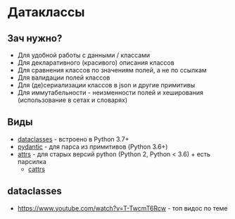 # Датаклассы

## Зач нужно?

- Для удобной работы с данными / классами
- Для декларативного (красивого) описания классов
- Для сравнения классов по значениям полей, а не по ссылкам
- Для валидации полей классов
- Для (де)сериализации классов в json и другие примитивы
- Для иммутабельности - неизменности полей и хеширования (использование в сетах и словарях)

## Виды

- [dataclasses](https://docs.python.org/3/library/dataclasses.html) - встроено в Python 3.7+
- [pydantic](https://pydantic-docs.helpmanual.io/) - для парса из примитивов (Python 3.6+)
- [attrs](https://www.attrs.org/en/stable/) - для старых версий python (Python 2, Python < 3.6) + есть парсилка
    - [cattrs](https://cattrs.readthedocs.io/en/latest/)

## dataclasses

- https://www.youtube.com/watch?v=T-TwcmT6Rcw - топ видос по теме

